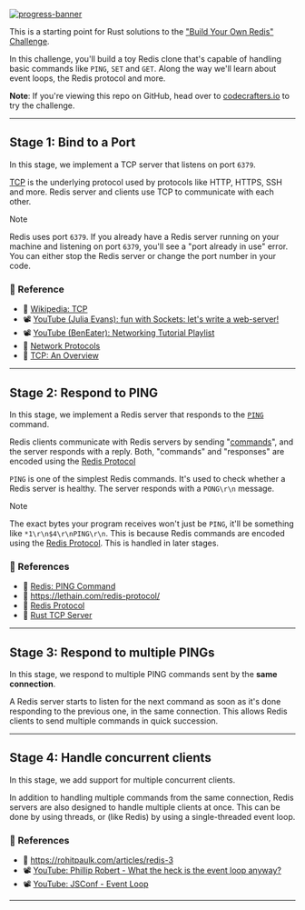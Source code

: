 [![progress-banner](https://backend.codecrafters.io/progress/redis/b3aac796-d508-4680-85c9-09ef0040b12b)](https://app.codecrafters.io/users/codecrafters-bot?r=2qF)

This is a starting point for Rust solutions to the
["Build Your Own Redis" Challenge](https://codecrafters.io/challenges/redis).

In this challenge, you'll build a toy Redis clone that's capable of handling
basic commands like `PING`, `SET` and `GET`. Along the way we'll learn about
event loops, the Redis protocol and more.

**Note**: If you're viewing this repo on GitHub, head over to
[codecrafters.io](https://codecrafters.io) to try the challenge.

---

## Stage 1: Bind to a Port

In this stage, we implement a TCP server that listens on port `6379`.

[TCP][TCP] is the underlying protocol used by protocols like HTTP, HTTPS, SSH and more. Redis server and clients use TCP to communicate with each other.

> [!NOTE]
> Redis uses port `6379`. If you already have a Redis server running on your machine and listening on port `6379`, you'll see a "port already in use" error. You can either stop the Redis server or change the port number in your code.

### 📕 Reference

- 📄 [Wikipedia: TCP][TCP]
- 📽️ [YouTube (Julia Evans): fun with Sockets: let's write a web-server!](https://www.youtube.com/watch?v=1HF-UAGcuvs)
- 📽️ [YouTube (BenEater): Networking Tutorial Playlist](https://www.youtube.com/playlist?list=PLowKtXNTBypH19whXTVoG3oKSuOcw_XeW)
- 📄 [Network Protocols](https://app.codecrafters.io/concepts/network-protocols)
- 📄 [TCP: An Overview](https://app.codecrafters.io/concepts/network-protocols)

---

## Stage 2: Respond to PING

In this stage, we implement a Redis server that responds to the [`PING`](https://redis.io/commands/ping) command.

Redis clients communicate with Redis servers by sending "[commands](https://redis.io/docs/latest/commands/)", and the server responds with a reply. Both, "commands" and "responses" are encoded using the [Redis Protocol][Redis Protocol]

`PING` is one of the simplest Redis commands. It's used to check whether a Redis server is healthy. The server responds with a `PONG\r\n` message.

> [!NOTE]
> The exact bytes your program receives won't just be `PING`, it'll be something like `*1\r\n$4\r\nPING\r\n`. This is because Redis commands are encoded using the [Redis Protocol][Redis Protocol]. This is handled in later stages.

### 📕 References

- 📄 [Redis: PING Command](https://redis.io/commands/ping)
- 📄 https://lethain.com/redis-protocol/
- 📄 [Redis Protocol][Redis Protocol]
- 📄 [Rust TCP Server](https://app.codecrafters.io/concepts/rust-tcp-server)

---

## Stage 3: Respond to multiple PINGs

In this stage, we respond to multiple PING commands sent by the **same connection**.

A Redis server starts to listen for the next command as soon as it's done responding to the previous one, in the same connection. This allows Redis clients to send multiple commands in quick succession.

---

## Stage 4: Handle concurrent clients

In this stage, we add support for multiple concurrent clients.

In addition to handling multiple commands from the same connection, Redis servers are also designed to handle multiple clients at once. This can be done by using threads, or (like Redis) by using a single-threaded event loop.

### 📕 References

- 📄 https://rohitpaulk.com/articles/redis-3
- 📽️ [YouTube: Phillip Robert - What the heck is the event loop anyway?](https://www.youtube.com/watch?v=8aGhZQkoFbQ&ab_channel=JSConf)
- 📽️ [YouTube: JSConf - Event Loop](https://www.youtube.com/watch?v=cCOL7MC4Pl0)

---

<!-- ----- -->
<!-- LINKS -->
<!-- ----- -->

[TCP]: https://en.wikipedia.org/wiki/Transmission_Control_Protocol
[Redis Protocol]: https://redis.io/topics/protocol
